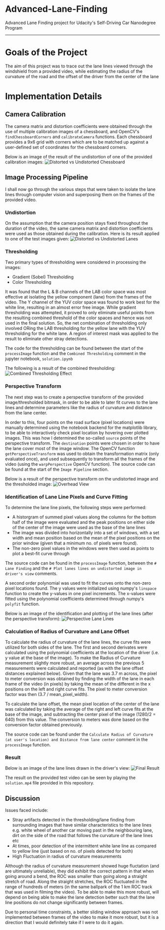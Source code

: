 # Advanced-Lane-Finding
Advanced Lane Finding project for Udacity's Self-Driving Car Nanodegree Program

[//]: # (Image References)

[chess_undist]: ./images/Chessboard_undist.png "Distorted vs Undistorted Chessboard"
[threshold]: ./images/combined_threshold.png "Combined Thresholding Effect"
[lane_undist]: ./images/lane_undist.png "Distorted vs Undistorted Lanes"
[perspective]: ./images/perspective.png "Overhead View"
[perspective_lanes]: ./images/perspective_lanelines.png "Perspective Lane Lines"
[result]: ./images/result.png "Final Result"

---

# Goals of the Project

The aim of this project was to trace out the lane lines viewed through the windshield from a provided video, while estimating the radius of the curvature of the road and the offset of the driver from the center of the lane

# Implementation Details

## Camera Calibration

The camera matrix and distortion coefficients were obtained through the use of multiple calibration images of a chessboard, and OpenCV's `findChessboardCorners` and `calibrateCamera` functions. Each chessboard provides a 9x6 grid with corners which are to be matched up against a user-defined set of coordinates for the chessboard corners. 

Below is an image of the result of the undistortion of one of the provided calibration images:
![][chess_undist]

## Image Processing Pipeline

I shall now go through the various steps that were taken to isolate the lane lines through computer vision and superposing them on the frames of the provided video.

### Undistortion

On the assumption that the camera position stays fixed throughout the duration of the video, the same camera matrix and distortion coefficients were used as those obtained during the calibration. Here is its result applied to one of the test images given:
![][lane_undist]

### Thresholding

Two primary types of thresholding were considered in processing the images:
* Gradient (Sobel) Thresholding
* Color Thresholding

It was found that the L & B channels of the LAB color space was most effective at isolating the yellow component (lane) from the frames of the video. The Y channel of the YUV color space was found to work best for the white line, resulting in an almost error free image. While gradient thresholding was attempted, it proved to only eliminate useful points from the resulting combined threshold of the color spaces and hence was not used in the final solution. So, the net combination of thresholding only involved ORing the LAB thresholding for the yellow lane with the YUV thresholding for the white lane. A region of interest mask was applied to the result to eliminate other stray detections.

The code for the thresholding can be found between the start of the `processImage` function and the `Combined Thresholding` comment in the jupyter notebook, `solution.ipynb`

The following is a result of the combined thresholding:
![][threshold]

### Perspective Transform

The next step was to create a perspective transform of the provided image/thresholded bitmask, in order to be able to later fit curves to the lane lines and determine parameters like the radius of curvature and distance from the lane center.

In order to this, four points on the road surface (pixel locations) were manually determined using the notebook backend for the matplotlib library, to be able to interactively check pixel location by hovering over plotted images. This was how I determined the so-called `source` points of the perspective transform. The `destination` points were chosen in order to have the lane cover most of the image window. The OpenCV function `getPerspectiveTransform` was used to obtain the transformation matrix (only evaluated once), and used subsequently to transform all the frames of the video (using the `warpPerspective` OpenCV function). The source code can be found at the start of the `Image Pipeline` section.

Below is a result of the perspective transform on the undistorted image and the thresholded image:
![][perspective]

### Identification of Lane Line Pixels and Curve Fitting

To determine the lane line pixels, the following steps were performed:
* A historgram of summed pixel values along the columns for the bottom half of the image were evaluated and the peak positions on either side of the center of the image were used as the base of the lane lines
* The image was divided into horizontally into a set of windows, with a set width and mean position based on the mean of the pixel positions on the prior window (given that a minimum no. of pixels were found).
* The non-zero pixel values in the windows were then used as points to plot a best-fit curve through

The source code can be found in the `processImage` function, between the `# Lane Finding` and the `# Plot lanes lines on undistorted image in driver's view` comments.

A second order polynomial was used to fit the curves onto the non-zero pixel locations found. The y values were initialized using numpy's `linspace` function to create the y-values in one pixel increments. The x-values were fitted using the polynomial coefficients determined through numpy's `polyfit` function.

Below is an image of the identification and plotting of the lane lines (after the perspective transform):
![][perspective_lanes]

### Calculation of Radius of Curvature and Lane Offset

To calculate the radius of curvature of the lane lines, the curve fits were utilized for both sides of the lane. The first and second derivates were calculated using the polynomial coefficients at the location of the driver (i.e. y value at the base of the image). To make the Radius of Curvature measurement slightly more robust, an average across the previous 5 measurements were calculated and reported (as with the lane offset distances explained below). Given that the lane was 3.7 m across, the pixel to meter conversion was obtained by finding the width of the lane in each frame of the video (in pixels) by taking the mean of the different in the x positions on the left and right curve fits. The pixel to meter conversion factor was then (3.7 / mean_pixel_width).

To calculate the lane offset, the mean pixel location of the center of the lane was calculated by taking the average of the right and left curve fits at the base of the image, and subtracting the center pixel of the image (1280/2 = 640) from this value. The conversion to meters was done based on the conversion factor obtained previously.

The source code can be found under the `Calculate Radius of Curvature (at user's location) and Distance from lane center` comment in the `processImage` function.

### Result

Below is an image of the lane lines drawn in the driver's view:
![][result]

The result on the provided test video can be seen by playing the `solution.mp4` file provided in this repository.

## Discussion

Issues faced include:
* Stray artifacts detected in the thresholding/lane finding from surrounding images that have similar characteristics to the lane lines e.g. white wheel of another car moving past in the neighbouring lane, dirt on the side of the road that follows the curvature of the lane lines etc
* At times, poor detection of the intermittent white lane line as compared to yellow line (just based on no. of pixels detected for both)
* High Fluctuation in radius of curvature measurements

Although the radius of curvature measurement showed huge fluctation (and are ultimately unreliable), they did exhibit the correct pattern in that when going around a bend, the ROC was smaller than going along a straight stretch of road. Along the straight stretches, the ROC fluctuated in the range of hundreds of meters (in the same ballpark of the 1 km ROC track that was used in filming the video). To be able to make this more robust, will depend on being able to make the lane detection better such that the lane line positions do not change significantly between frames.

Due to personal time constraints, a better sliding window approach was not implemented between frames of the video to make it more robust, but it is a direction that I would definitely take if I were to do it again. 



